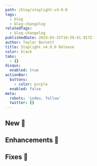 ```yaml
---
path: /blog/stoplight-v4-9-0
tags:
  - blog
  - blog-changelog
relatedTags:
  - blog-changelog
publishedDate: 2019-03-25T16:59:41.917Z
author: Taylor Barnett
title: Stoplight v4.9.0 Release
color: black
tabs:
  - {}
disqus:
  enabled: true
actionBar:
  buttons:
    - color: purple
  enabled: false
meta:
  robots: 'index, follow'
  twitter: {}
---
```

## New 🚀

## Enhancements 💪

## Fixes 🔧
